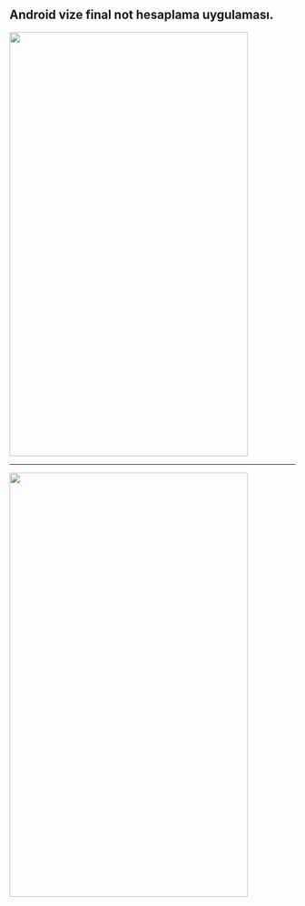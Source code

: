 <h2>Android vize final not hesaplama uygulaması.</h2>

<img src="https://i.hizliresim.com/Gn0c83.png" width=420 height=746></img>

<hr>
<img src="https://i.hizliresim.com/28mVOS.png" width=420 height=746>
